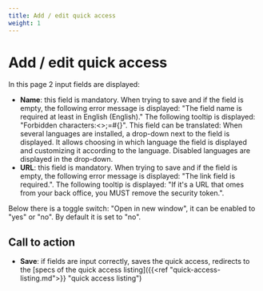 ```yaml
---
title: Add / edit quick access
weight: 1
---
```


# Add / edit quick access

In this page 2 input fields are displayed:

 - **Name**: this field is mandatory. When trying to save and if the field is empty, the following error message is displayed: "The field name is required at least in English (English)." The following tooltip is displayed: "Forbidden characters:<>;=#{}". This field can be translated: When several languages are installed, a drop-down next to the field is displayed. It allows choosing in which language the field is displayed and customizing it according to the language. Disabled languages are displayed in the drop-down. 
 - **URL**: this field is mandatory. When trying to save and if the field is empty, the following error message is displayed: "The link field is required.".
The following tooltip is displayed: "If it's a URL that omes from your back office, you MUST remove the security token.".

Below there is a toggle switch: "Open in new window", it can be enabled to "yes" or "no". By default it is set to "no".

## Call to action

 - **Save**: if fields are input correctly, saves the quick access, redirects to the [specs of the quick access listing]({{<ref "quick-access-listing.md">}} "quick access listing") 
